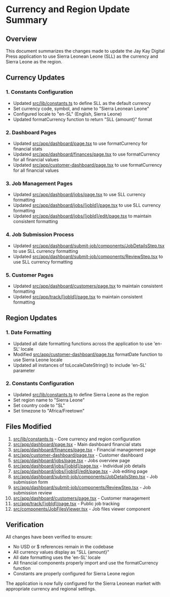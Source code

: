 # Currency and Region Update Summary

## Overview
This document summarizes the changes made to update the Jay Kay Digital Press application to use Sierra Leonean Leone (SLL) as the currency and Sierra Leone as the region.

## Currency Updates

### 1. Constants Configuration
- Updated [src/lib/constants.ts](file:///d:/Web%20Apps/jay-kay-digital-press-new/src/lib/constants.ts) to define SLL as the default currency
- Set currency code, symbol, and name to "Sierra Leonean Leone"
- Configured locale to "en-SL" (English, Sierra Leone)
- Updated formatCurrency function to return "SLL {amount}" format

### 2. Dashboard Pages
- Updated [src/app/dashboard/page.tsx](file:///d:/Web%20Apps/jay-kay-digital-press-new/src/app/dashboard/page.tsx) to use formatCurrency for financial stats
- Updated [src/app/dashboard/finances/page.tsx](file:///d:/Web%20Apps/jay-kay-digital-press-new/src/app/dashboard/finances/page.tsx) to use formatCurrency for all financial values
- Updated [src/app/customer-dashboard/page.tsx](file:///d:/Web%20Apps/jay-kay-digital-press-new/src/app/customer-dashboard/page.tsx) to use formatCurrency for all financial values

### 3. Job Management Pages
- Updated [src/app/dashboard/jobs/page.tsx](file:///d:/Web%20Apps/jay-kay-digital-press-new/src/app/dashboard/jobs/page.tsx) to use SLL currency formatting
- Updated [src/app/dashboard/jobs/[jobId]/page.tsx](file:///d:/Web%20Apps/jay-kay-digital-press-new/src/app/dashboard/jobs/%5BjobId%5D/page.tsx) to use SLL currency formatting
- Updated [src/app/dashboard/jobs/[jobId]/edit/page.tsx](file:///d:/Web%20Apps/jay-kay-digital-press-new/src/app/dashboard/jobs/%5BjobId%5D/edit/page.tsx) to maintain consistent formatting

### 4. Job Submission Process
- Updated [src/app/dashboard/submit-job/components/JobDetailsStep.tsx](file:///d:/Web%20Apps/jay-kay-digital-press-new/src/app/dashboard/submit-job/components/JobDetailsStep.tsx) to use SLL currency formatting
- Updated [src/app/dashboard/submit-job/components/ReviewStep.tsx](file:///d:/Web%20Apps/jay-kay-digital-press-new/src/app/dashboard/submit-job/components/ReviewStep.tsx) to use SLL currency formatting

### 5. Customer Pages
- Updated [src/app/dashboard/customers/page.tsx](file:///d:/Web%20Apps/jay-kay-digital-press-new/src/app/dashboard/customers/page.tsx) to maintain consistent formatting
- Updated [src/app/track/[jobId]/page.tsx](file:///d:/Web%20Apps/jay-kay-digital-press-new/src/app/track/%5BjobId%5D/page.tsx) to maintain consistent formatting

## Region Updates

### 1. Date Formatting
- Updated all date formatting functions across the application to use 'en-SL' locale
- Modified [src/app/customer-dashboard/page.tsx](file:///d:/Web%20Apps/jay-kay-digital-press-new/src/app/customer-dashboard/page.tsx) formatDate function to use Sierra Leone locale
- Updated all instances of toLocaleDateString() to include 'en-SL' parameter

### 2. Constants Configuration
- Updated [src/lib/constants.ts](file:///d:/Web%20Apps/jay-kay-digital-press-new/src/lib/constants.ts) to define Sierra Leone as the region
- Set region name to "Sierra Leone"
- Set country code to "SL"
- Set timezone to "Africa/Freetown"

## Files Modified

1. [src/lib/constants.ts](file:///d:/Web%20Apps/jay-kay-digital-press-new/src/lib/constants.ts) - Core currency and region configuration
2. [src/app/dashboard/page.tsx](file:///d:/Web%20Apps/jay-kay-digital-press-new/src/app/dashboard/page.tsx) - Main dashboard financial stats
3. [src/app/dashboard/finances/page.tsx](file:///d:/Web%20Apps/jay-kay-digital-press-new/src/app/dashboard/finances/page.tsx) - Financial management page
4. [src/app/customer-dashboard/page.tsx](file:///d:/Web%20Apps/jay-kay-digital-press-new/src/app/customer-dashboard/page.tsx) - Customer dashboard
5. [src/app/dashboard/jobs/page.tsx](file:///d:/Web%20Apps/jay-kay-digital-press-new/src/app/dashboard/jobs/page.tsx) - Jobs overview page
6. [src/app/dashboard/jobs/[jobId]/page.tsx](file:///d:/Web%20Apps/jay-kay-digital-press-new/src/app/dashboard/jobs/%5BjobId%5D/page.tsx) - Individual job details
7. [src/app/dashboard/jobs/[jobId]/edit/page.tsx](file:///d:/Web%20Apps/jay-kay-digital-press-new/src/app/dashboard/jobs/%5BjobId%5D/edit/page.tsx) - Job editing page
8. [src/app/dashboard/submit-job/components/JobDetailsStep.tsx](file:///d:/Web%20Apps/jay-kay-digital-press-new/src/app/dashboard/submit-job/components/JobDetailsStep.tsx) - Job submission form
9. [src/app/dashboard/submit-job/components/ReviewStep.tsx](file:///d:/Web%20Apps/jay-kay-digital-press-new/src/app/dashboard/submit-job/components/ReviewStep.tsx) - Job submission review
10. [src/app/dashboard/customers/page.tsx](file:///d:/Web%20Apps/jay-kay-digital-press-new/src/app/dashboard/customers/page.tsx) - Customer management
11. [src/app/track/[jobId]/page.tsx](file:///d:/Web%20Apps/jay-kay-digital-press-new/src/app/track/%5BjobId%5D/page.tsx) - Public job tracking
12. [src/components/JobFilesViewer.tsx](file:///d:/Web%20Apps/jay-kay-digital-press-new/src/components/JobFilesViewer.tsx) - Job files viewer component

## Verification

All changes have been verified to ensure:
- No USD or $ references remain in the codebase
- All currency values display as "SLL {amount}"
- All date formatting uses the 'en-SL' locale
- All financial components properly import and use the formatCurrency function
- Constants are properly configured for Sierra Leone region

The application is now fully configured for the Sierra Leonean market with appropriate currency and regional settings.